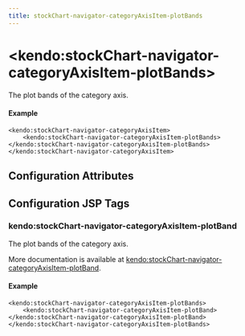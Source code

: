 ```yaml
---
title: stockChart-navigator-categoryAxisItem-plotBands
---
```


# \<kendo:stockChart-navigator-categoryAxisItem-plotBands\>

The plot bands of the category axis.

#### Example
    <kendo:stockChart-navigator-categoryAxisItem>
        <kendo:stockChart-navigator-categoryAxisItem-plotBands></kendo:stockChart-navigator-categoryAxisItem-plotBands>
    </kendo:stockChart-navigator-categoryAxisItem>

## Configuration Attributes


##  Configuration JSP Tags

### kendo:stockChart-navigator-categoryAxisItem-plotBand

The plot bands of the category axis.

More documentation is available at [kendo:stockChart-navigator-categoryAxisItem-plotBand](/kendo-ui/api/wrappers/jsp/stockchart/navigator-categoryaxisitem-plotband).

#### Example

    <kendo:stockChart-navigator-categoryAxisItem-plotBands>
        <kendo:stockChart-navigator-categoryAxisItem-plotBand></kendo:stockChart-navigator-categoryAxisItem-plotBand>
    </kendo:stockChart-navigator-categoryAxisItem-plotBands>

